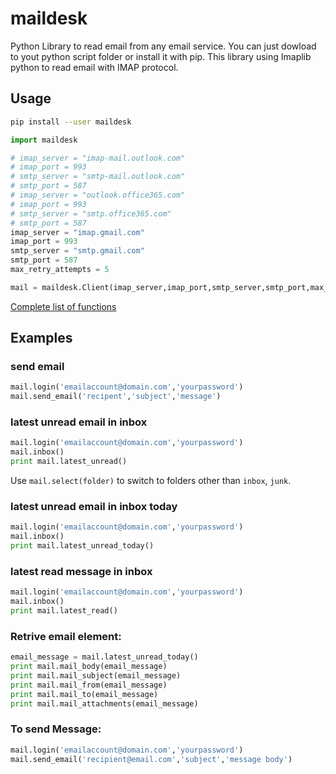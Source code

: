 # maildesk

Python Library to read email from any email service.
You can just dowload to yout python script folder or install it with pip. 
This library using Imaplib python to read email with IMAP protocol.

## Usage

```sh
pip install --user maildesk
```
 
 ```py
 import maildesk

# imap_server = "imap-mail.outlook.com"
# imap_port = 993
# smtp_server = "smtp-mail.outlook.com"
# smtp_port = 587
# imap_server = "outlook.office365.com"
# imap_port = 993
# smtp_server = "smtp.office365.com"
# smtp_port = 587
imap_server = "imap.gmail.com"
imap_port = 993
smtp_server = "smtp.gmail.com"
smtp_port = 587
max_retry_attempts = 5

 mail = maildesk.Client(imap_server,imap_port,smtp_server,smtp_port,max_retry_attempts)
 ```

[Complete list of functions](https://github.com/khezen/maildesk/blob/master/pkg/client.py)


## Examples

### send email

```py
mail.login('emailaccount@domain.com','yourpassword')
mail.send_email('recipent','subject','message')

```

### latest unread email in inbox

```py
mail.login('emailaccount@domain.com','yourpassword')
mail.inbox()
print mail.latest_unread()
```

Use `mail.select(folder)` to switch to folders other than `inbox`, `junk`.

### latest unread email in inbox today

```py
mail.login('emailaccount@domain.com','yourpassword')
mail.inbox()
print mail.latest_unread_today()
```

### latest read message in inbox

```py
mail.login('emailaccount@domain.com','yourpassword')
mail.inbox()
print mail.latest_read()
```

### Retrive email element:

```py
email_message = mail.latest_unread_today()
print mail.mail_body(email_message)
print mail.mail_subject(email_message)
print mail.mail_from(email_message)
print mail.mail_to(email_message)
print mail.mail_attachments(email_message)
```

### To send Message:

```py
mail.login('emailaccount@domain.com','yourpassword')
mail.send_email('recipient@email.com','subject','message body')
```